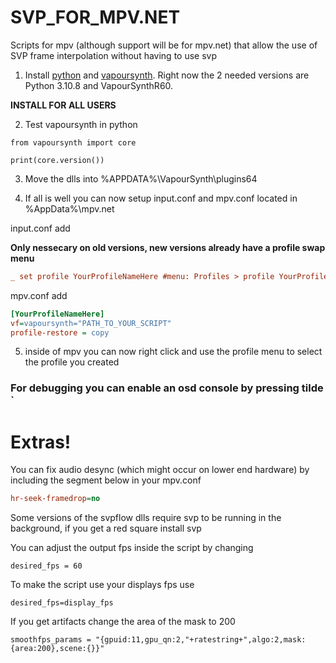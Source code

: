 # SVP_FOR_MPV.NET
Scripts for mpv (although support will be for mpv.net) that allow the use of SVP frame interpolation without having to use svp

1. Install [python](https://www.python.org/downloads/) and [vapoursynth](http://www.vapoursynth.com/doc/installation.html). Right now the 2 needed versions are Python 3.10.8 and VapourSynthR60. 

**INSTALL FOR ALL USERS**

2. Test vapoursynth in python

```
from vapoursynth import core

print(core.version())
```
3. Move the dlls into %APPDATA%\VapourSynth\plugins64

4. If all is well you can now setup input.conf and mpv.conf located in %AppData%\mpv.net

input.conf add 

**Only nessecary on old versions, new versions already have a profile swap menu**

```ini
_ set profile YourProfileNameHere #menu: Profiles > profile YourProfileNameHere
```
mpv.conf add 
```ini
[YourProfileNameHere]
vf=vapoursynth="PATH_TO_YOUR_SCRIPT"
profile-restore = copy
```

5. inside of mpv you can now right click and use the profile menu to select the profile you created

### For debugging you can enable an osd console by pressing tilde `

# Extras!
You can fix audio desync (which might occur on lower end hardware) by including the segment below in your mpv.conf
```ini
hr-seek-framedrop=no
```
Some versions of the svpflow dlls require svp to be running in the background, if you get a red square install svp

You can adjust the output fps inside the script by changing 
```
desired_fps = 60
```
To make the script use your displays fps use
```
desired_fps=display_fps
```
If you get artifacts change the area of the mask to 200
```
smoothfps_params = "{gpuid:11,gpu_qn:2,"+ratestring+",algo:2,mask:{area:200},scene:{}}"
```

